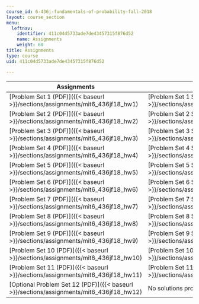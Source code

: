 ```yaml
---
course_id: 6-436j-fundamentals-of-probability-fall-2018
layout: course_section
menu:
  leftnav:
    identifier: 411c04d5733ade7de43457315f876d52
    name: Assignments
    weight: 60
title: Assignments
type: course
uid: 411c04d5733ade7de43457315f876d52

---
```


| Assignments | Solutions |
| --- | --- |
| [Problem Set 1 (PDF)]({{< baseurl >}}/sections/assignments/mit6_436jf18_hw1) | [Problem Set 1 Solutions (PDF)]({{< baseurl >}}/sections/assignments/mit6_436jf18_hw1solutions) |
| [Problem Set 2 (PDF)]({{< baseurl >}}/sections/assignments/mit6_436jf18_hw2) | [Problem Set 2 Solutions (PDF)]({{< baseurl >}}/sections/assignments/mit6_436jf18_hw2solutions) |
| [Problem Set 3 (PDF)]({{< baseurl >}}/sections/assignments/mit6_436jf18_hw3) | [Problem Set 3 Solutions (PDF)]({{< baseurl >}}/sections/assignments/mit6_436jf18_hw3solutions) |
| [Problem Set 4 (PDF)]({{< baseurl >}}/sections/assignments/mit6_436jf18_hw4) | [Problem Set 4 Solutions (PDF)]({{< baseurl >}}/sections/assignments/mit6_436jf18_hw4solutions) |
| [Problem Set 5 (PDF)]({{< baseurl >}}/sections/assignments/mit6_436jf18_hw5) | [Problem Set 5 Solutions (PDF)]({{< baseurl >}}/sections/assignments/mit6_436jf18_hw5solutions) |
| [Problem Set 6 (PDF)]({{< baseurl >}}/sections/assignments/mit6_436jf18_hw6) | [Problem Set 6 Solutions (PDF)]({{< baseurl >}}/sections/assignments/mit6_436jf18_hw6solutions) |
| [Problem Set 7 (PDF)]({{< baseurl >}}/sections/assignments/mit6_436jf18_hw7) | [Problem Set 7 Solutions (PDF)]({{< baseurl >}}/sections/assignments/mit6_436jf18_hw7solutions) |
| [Problem Set 8 (PDF)]({{< baseurl >}}/sections/assignments/mit6_436jf18_hw8) | [Problem Set 8 Solutions (PDF)]({{< baseurl >}}/sections/assignments/mit6_436jf18_hw8solutions) |
| [Problem Set 9 (PDF)]({{< baseurl >}}/sections/assignments/mit6_436jf18_hw9) | [Problem Set 9 Solutions (PDF)]({{< baseurl >}}/sections/assignments/mit6_436jf18_hw9solutions) |
| [Problem Set 10 (PDF)]({{< baseurl >}}/sections/assignments/mit6_436jf18_hw10) | [Problem Set 10 Solutions (PDF)]({{< baseurl >}}/sections/assignments/mit6_436jf18_hw10solutions) |
| [Problem Set 11 (PDF)]({{< baseurl >}}/sections/assignments/mit6_436jf18_hw11) | [Problem Set 11 Solutions (PDF)]({{< baseurl >}}/sections/assignments/mit6_436jf18_hw11solutions) |
| [Optional Problem Set 12 (PDF)]({{< baseurl >}}/sections/assignments/mit6_436jf18_hw12) | No solutions provided